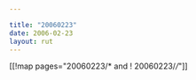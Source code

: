 ```yaml
---

title: "20060223"
date: 2006-02-23
layout: rut
---
```


[[!map pages="20060223/* and ! 20060223/*/*"]]
